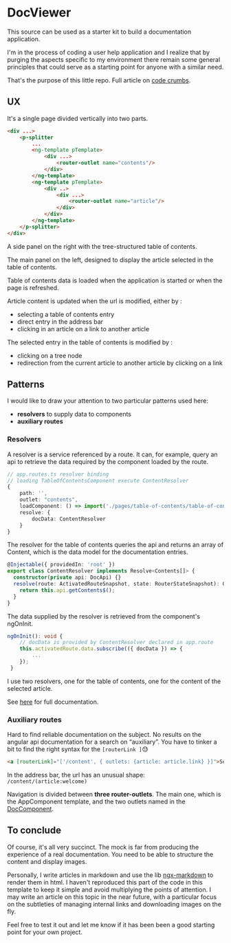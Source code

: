 # DocViewer

This source can be used as a starter kit to build a documentation application.

I'm in the process of coding a user help application and I realize that by purging the aspects specific to my environment there remain some general principles that could serve as a starting point for anyone with a similar need.

That's the purpose of this little repo. Full article on [code crumbs](https://code-crumbs.pplaissy.fr/).

## UX

It's a single page divided vertically into two parts.

```html
<div ...>
    <p-splitter 
        ...
        <ng-template pTemplate>
            <div ...>
                <router-outlet name="contents"/>
            </div>
        </ng-template>
        <ng-template pTemplate>
            <div ..>
                <div ...>
                    <router-outlet name="article"/>
                </div>
            </div>
        </ng-template>
    </p-splitter>
</div>
```

A side panel on the right with the tree-structured table of contents.

The main panel on the left, designed to display the article selected in the table of contents.

Table of contents data is loaded when the application is started or when the page is refreshed.

Article content is updated when the url is modified, either by :

- selecting a table of contents entry
- direct entry in the address bar
- clicking in an article on a link to another article

The selected entry in the table of contents is modified by :

- clicking on a tree node
- redirection from the current article to another article by clicking on a link

## Patterns

I would like to draw your attention to two particular patterns used here:

- **resolvers** to supply data to components
- **auxiliary routes**

### Resolvers

A resolver is a service referenced by a route. It can, for example, query an api to retrieve the data required by the component loaded by the route.

```typescript
// app.routes.ts resolver binding
// loading TableOfContentsComponent execute ContentResolver
{            
    path: '', 
    outlet: "contents",
    loadComponent: () => import('./pages/table-of-contents/table-of-contents.component').then(c => c.TableOfContentsComponent),
    resolve: {
        docData: ContentResolver
    }
}
```

The resolver for the table of contents queries the api and returns an array of Content, which is the data model for the documentation entries.

```typescript
@Injectable({ providedIn: 'root' })
export class ContentResolver implements Resolve<Contents[]> {
  constructor(private api: DocApi) {}
  resolve(route: ActivatedRouteSnapshot, state: RouterStateSnapshot): Observable<Contents[]> {
    return this.api.getContents$();
  }
}
```

The data supplied by the resolver is retrieved from the component's ngOnInit.

```typescript
ngOnInit(): void {
    // docData is provided by ContentResolver declared in app.route
    this.activatedRoute.data.subscribe(({ docData }) => {
        ...
    });
 }
```

I use two resolvers, one for the table of contents, one for the content of the selected article.

See [here](https://angular.dev/api/router/Resolve) for full documentation.

### Auxiliary routes

Hard to find reliable documentation on the subject. No results on the angular api documentation for a search on “auxiliary”. You have to tinker a bit to find the right syntax for the `[routerLink ]`😓

```html
<a [routerLink]="['/content', { outlets: {article: article.link} }]">See also</a>
```

In the address bar, the url has an unusual shape: `/content/(article:welcome)`

Navigation is divided between **three router-outlets**. The main one, which is the AppComponent template, and the two outlets named in the [DocComponent](#ux).

## To conclude

Of course, it's all very succinct. The mock is far from producing the experience of a real documentation. You need to be able to structure the content and display images. 

Personally, I write articles in markdown and use the lib [ngx-markdown](https://www.npmjs.com/package/ngx-markdown) to render them in html. I haven't reproduced this part of the code in this template to keep it simple and avoid multiplying the points of attention. I may write an article on this topic in the near future, with a particular focus on the subtleties of managing internal links and downloading images on the fly.

Feel free to test it out and let me know if it has been been a good starting point for your own project.
